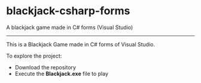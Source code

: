 # blackjack-csharp-forms
A blackjack game made in C# forms (Visual Studio)
***
This is a Blackjack Game made in C# forms of Visual Studio.

To explore the project:

* Download the repository
* Execute the **Blackjack.exe** file to play
